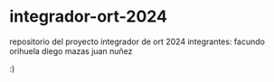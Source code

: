 # integrador-ort-2024

repositorio del proyecto integrador de ort 2024
integrantes:
facundo orihuela
diego mazas
juan nuñez

:)
